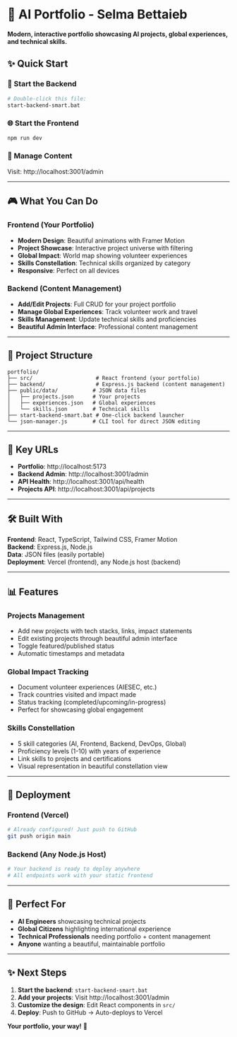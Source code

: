 # 🚀 AI Portfolio - Selma Bettaieb

**Modern, interactive portfolio showcasing AI projects, global experiences, and technical skills.**

## ✨ Quick Start

### 🎯 Start the Backend
```bash
# Double-click this file:
start-backend-smart.bat
```

### 🌐 Start the Frontend  
```bash
npm run dev
```

### 🔧 Manage Content
Visit: http://localhost:3001/admin

---

## 🎮 What You Can Do

### **Frontend (Your Portfolio)**
- **Modern Design**: Beautiful animations with Framer Motion
- **Project Showcase**: Interactive project universe with filtering
- **Global Impact**: World map showing volunteer experiences  
- **Skills Constellation**: Technical skills organized by category
- **Responsive**: Perfect on all devices

### **Backend (Content Management)**
- **Add/Edit Projects**: Full CRUD for your project portfolio
- **Manage Global Experiences**: Track volunteer work and travel
- **Skills Management**: Update technical skills and proficiencies
- **Beautiful Admin Interface**: Professional content management

---

## 📁 Project Structure

```
portfolio/
├── src/                    # React frontend (your portfolio)
├── backend/                # Express.js backend (content management)
├── public/data/           # JSON data files
│   ├── projects.json      # Your projects
│   ├── experiences.json   # Global experiences  
│   └── skills.json        # Technical skills
├── start-backend-smart.bat # One-click backend launcher
└── json-manager.js        # CLI tool for direct JSON editing
```

---

## 🔗 Key URLs

- **Portfolio**: http://localhost:5173
- **Backend Admin**: http://localhost:3001/admin  
- **API Health**: http://localhost:3001/api/health
- **Projects API**: http://localhost:3001/api/projects

---

## 🛠️ Built With

**Frontend**: React, TypeScript, Tailwind CSS, Framer Motion  
**Backend**: Express.js, Node.js  
**Data**: JSON files (easily portable)  
**Deployment**: Vercel (frontend), any Node.js host (backend)

---

## 📊 Features

### **Projects Management**
- Add new projects with tech stacks, links, impact statements
- Edit existing projects through beautiful admin interface
- Toggle featured/published status
- Automatic timestamps and metadata

### **Global Impact Tracking**
- Document volunteer experiences (AIESEC, etc.)
- Track countries visited and impact made
- Status tracking (completed/upcoming/in-progress)
- Perfect for showcasing global engagement

### **Skills Constellation**
- 5 skill categories (AI, Frontend, Backend, DevOps, Global)
- Proficiency levels (1-10) with years of experience
- Link skills to projects and certifications
- Visual representation in beautiful constellation view

---

## 🚀 Deployment

### Frontend (Vercel)
```bash
# Already configured! Just push to GitHub
git push origin main
```

### Backend (Any Node.js Host)
```bash
# Your backend is ready to deploy anywhere
# All endpoints work with your static frontend
```

---

## 🎯 Perfect For

- **AI Engineers** showcasing technical projects
- **Global Citizens** highlighting international experience  
- **Technical Professionals** needing portfolio + content management
- **Anyone** wanting a beautiful, maintainable portfolio

---

## ✨ Next Steps

1. **Start the backend**: `start-backend-smart.bat`
2. **Add your projects**: Visit http://localhost:3001/admin
3. **Customize the design**: Edit React components in `src/`
4. **Deploy**: Push to GitHub → Auto-deploys to Vercel

**Your portfolio, your way!** 🌟
